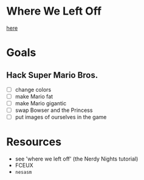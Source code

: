 # Where We Left Off

[here](https://nerdy-nights.nes.science/#main_tutorial-5)

# Goals

## Hack Super Mario Bros.
- [ ] change colors
- [ ] make Mario fat
- [ ] make Mario gigantic
- [ ] swap Bowser and the Princess
- [ ] put images of ourselves in the game

# Resources
- see 'where we left off' (the Nerdy Nights tutorial)
- FCEUX
- `nesasm`
